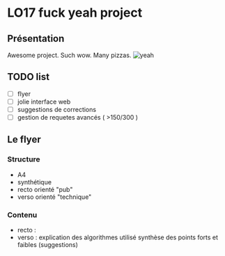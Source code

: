 # LO17 fuck yeah project

## Présentation
Awesome project. Such wow. Many pizzas.
![yeah](http://i.giphy.com/wWdA3Z9n3qWMU.gif)

## TODO list

- [ ] flyer
- [ ] jolie interface web
- [ ] suggestions de corrections
- [ ] gestion de requetes avancés ( >150/300 )

## Le flyer
### Structure
- A4
- synthétique
- recto orienté "pub"
- verso orienté "technique"
### Contenu
- recto :
- verso : explication des algorithmes utilisé synthèse des points forts et faibles (suggestions)
